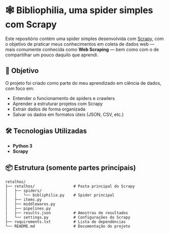 # 🕸️ Bibliophilia, uma spider simples com Scrapy

Este repositório contém uma spider simples desenvolvida com [Scrapy](https://scrapy.org/), com o objetivo de praticar meus conhecimentos em coleta de dados web — mais comumente conhecida como **Web Scraping** — bem como com o de compartilhar um pouco daquilo que aprendi. 

## 🎯 Objetivo

O projeto foi criado como parte do meu aprendizado em ciência de dados, com foco em:

- Entender o funcionamento de spiders e crawlers
- Aprender a estruturar projetos com Scrapy
- Extrair dados de forma organizada
- Salvar os dados em formatos úteis (JSON, CSV, etc.)

## 🛠️ Tecnologias Utilizadas

- **Python 3**  
- **Scrapy**

## 📦 Estrutura (somente partes principais)
```
retalhos/
├── retalhos/                 # Pasta principal do Scrapy
│   ├── spiders/
│   │   └── bibliphilia.py    # Spider principal
│   ├── items.py              
│   ├── middlewares.py
|   ├── pipelines.py
|   ├── results.json          # Amostras de resultados
│   └── settings.py           # Configurações do Scrapy
├── requirements.txt          # Lista de dependências
└── README.md                 # Documentação do projeto
```
